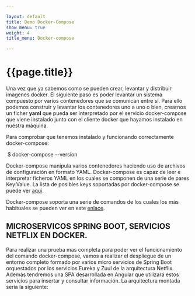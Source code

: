 ```yaml
---

layout: default
title: Demo Docker-Compose
show_menu: true
weight: 4
title_menu: Docker-compose

---
```


# {{page.title}}

Una vez que ya sabemos como se pueden crear, levantar y distribuir imagenes docker. El siguiente paso es poder levantar un sistema compuesto por varios contenedores que se comunican entre sí. Para ello podemos construir y levantar los contenedores uno a uno o bien, crearnos un ficher **yaml** que pueda ser interpretado por el servicio docker-compose que viene instalado junto con el cliente docker que hayamos instalado en nuestra máquina. 

Para comprobar que tenemos instalado y funcionando correctamente docker-compose:

​	$ docker-compose --version

Docker-compose manipula varios contenedores haciendo uso de archivos de configuración en formato YAML. Docker-compose es capaz de leer e interpretar ficheros YAML en los cuales se componen de una serie de pares Key:Value. La lista de posibles keys soportadas por docker-compose se puede ver [aquí](ClavesDockerCompose.html).

Docker-compose soporta una serie de comandos de los cuales los más habituales se pueden ver en este [enlace](ComandosDockerCompose.html).



## MICROSERVICOS SPRING BOOT, SERVICIOS NETFLIX EN DOCKER.

Para realizar una prueba mas completa para poder ver el funcionamiento del comando docker-compose, vamos a realizar el despliegue de un entorno completo formado por varios micro servicios de Spring Boot orquestados por los servicios Eureka y Zuul de la arquitectura Netflix. Además tendremos una SPA desarrollada en Angular que utilizará estos servicios para insertar y consultar información. La arquitectura montada sería la siguiente: